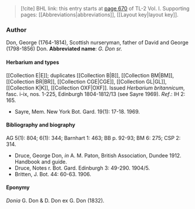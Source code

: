 > [!cite] BHL link: this entry starts at [page 670](https://www.biodiversitylibrary.org/page/33120801) of TL-2 Vol. I.
> Supporting pages: [[Abbreviations|abbreviations]], [[Layout key|layout key]].

### Author

Don, George (1764-1814), Scottish nurseryman, father of David and George (1798-1856) Don. 
**Abbreviated name**: *G. Don sr.*

#### Herbarium and types

[[Collection E|E]]; duplicates [[Collection B|B]], [[Collection BM|BM]], [[Collection BR|BR]], [[Collection CGE|CGE]], [[Collection GL|GL]], [[Collection K|K]], [[Collection OXF|OXF]]. Issued *Herbarium britannicum*, fasc. i-ix, nos. 1-225, Edinburgh 1804-1812/13 (see Sayre 1969).
*Ref*.: IH 2: 165.
- Sayre, Mem. New York Bot. Gard. 19(1): 17-18. 1969.

#### Bibliography and biography

AG 5(1): 804; 6(1): 344; Barnhart 1: 463; BB p. 92-93; BM 6: 275; CSP 2: 314.
- Druce, George Don, *in* A. M. Paton, British Association, Dundee 1912. Handbook and guide.
- Druce, Notes r. Bot. Gard. Edinburgh 3: 49-290. 1904/5.
- Britten, J. Bot. 44: 60-63. 1906.

#### Eponymy

*Donia* G. Don & D. Don ex G. Don (1832).

